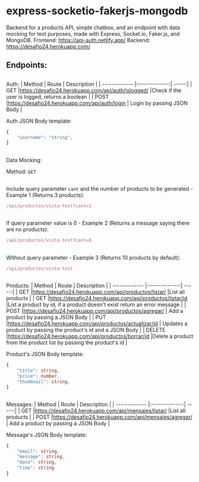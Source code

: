 # express-socketio-fakerjs-mongodb

Backend for a products API, simple chatbox, and an endpoint with data mocking for test purposes, made with Express, Socket.io, Faker.js, and MongoDB.
Frontend: https://api-auth.netlify.app/
Backend: https://desafio24.herokuapp.com/

## Endpoints:

##

Auth:
| Method | Route | Description |
| ------------- |:-------------:| -----:|
| GET |https://desafio24.herokuapp.com/api/auth/islogged/ |Check if the user is logged, returns a boolean |
| POST |https://desafio24.herokuapp.com/api/auth/login | Login by passing JSON Body |

Auth JSON Body template:

```Typescript
{
    "username": "string",
}
```
##

Data Mocking:

Method: `GET`

##

Include query parameter `cant` and the number of products to be generated - Example 1 (Returns 3 products):

```Typescript
/api/productos/vista-test?cant=3
```

##

If query parameter value is 0 - Example 2 (Returns a message saying there are no products):

```Typescript
/api/productos/vista-test?cant=0
```

##

Without query parameter - Example 3 (Returns 10 products by default):

```Typescript
/api/productos/vista-test
```

##

Products:
| Method | Route | Description |
| ------------- |:-------------:| -----:|
| GET |https://desafio24.herokuapp.com/api/productos/listar/ |List all products |
| GET |https://desafio24.herokuapp.com/api/productos/listar/id |List a product by id, if a product doesn't exist return an error message |
| POST |https://desafio24.herokuapp.com/api/productos/agregar/ | Add a product by passing a JSON Body |
| PUT |https://desafio24.herokuapp.com/api/productos/actualizar/id | Updates a product by passing the product's id and a JSON Body |
| DELETE |https://desafio24.herokuapp.com/api/productos/borrar/id |Delete a product from the product list by passing the product's id |

Product's JSON Body template:

```Typescript
{
    "title": string,
    "price": number,
    "thumbnail": string,
}
```

##

Messages:
| Method | Route | Description |
| ------------- |:-------------:| -----:|
| GET |https://desafio24.herokuapp.com/api/mensajes/listar/ |List all products |
| POST |https://desafio24.herokuapp.com/api/mensajes/agregar/ | Add a product by passing a JSON Body |

Message's JSON Body template:

```Typescript
{
    "email": string,
    "message": string,
    "date": string,
    "time": string
}
```
